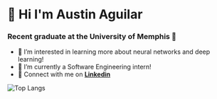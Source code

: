 <h1 align="left"> 👋 Hi I'm Austin Aguilar </h1>
<h3 align="left"> Recent graduate at the University of Memphis 🐯</h3>

- 👀 I’m interested in learning more about neural networks and deep learning!
- 🌱 I’m currently a Software Engineering intern!
- 💼 Connect with me on **[Linkedin]** 

![Top Langs](https://github-readme-stats.vercel.app/api/top-langs/?username=austin-aguilar&layout=compact&theme=dark&hide_border=true)




[linkedin]: https://www.linkedin.com/in/austinaguilarmecs/ "Austin Aguilar's LinkedIn"
<!---
austin-aguilar/austin-aguilar is a ✨ special ✨ repository because its `README.md` (this file) appears on your GitHub profile.
You can click the Preview link to take a look at your changes.
--->
